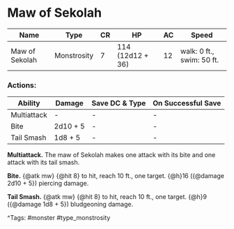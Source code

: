 # Maw of Sekolah

| Name | Type | CR | HP | AC | Speed |
|------|------|----|----|----|-------|
| Maw of Sekolah | Monstrosity | 7 | 114 (12d12 + 36) | 12 | walk: 0 ft., swim: 50 ft. |

### Actions:

| Ability | Damage | Save DC & Type | On Successful Save |
|---------|--------|----------------|--------------------|
| Multiattack | - | - | - |
| Bite | 2d10 + 5 | - | - |
| Tail Smash | 1d8 + 5 | - | - |


**Multiattack.** The maw of Sekolah makes one attack with its bite and one attack with its tail smash.

**Bite.** {@atk mw} {@hit 8} to hit, reach 10 ft., one target. {@h}16 ({@damage 2d10 + 5}) piercing damage.

**Tail Smash.** {@atk mw} {@hit 8} to hit, reach 10 ft., one target. {@h}9 ({@damage 1d8 + 5}) bludgeoning damage.

^Tags: #monster #type_monstrosity